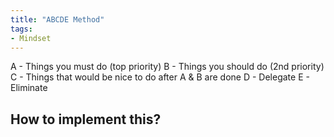 ```yaml
---
title: "ABCDE Method"
tags:
- Mindset
---
```


A - Things you must do (top priority)
B - Things you should do (2nd priority)
C - Things that would be nice to do after A & B are done
D - Delegate
E - Eliminate

## How to implement this?



